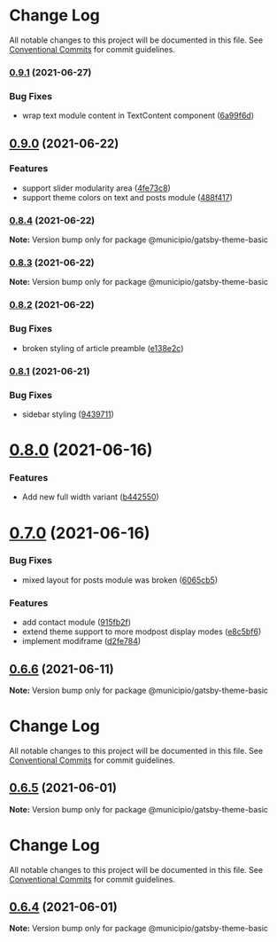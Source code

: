 # Change Log

All notable changes to this project will be documented in this file.
See [Conventional Commits](https://conventionalcommits.org) for commit guidelines.

### [0.9.1](https://github.com/municipio-se/gatsby-packages/compare/@municipio/gatsby-theme-basic@0.9.0...@municipio/gatsby-theme-basic@0.9.1) (2021-06-27)


### Bug Fixes

* wrap text module content in TextContent component ([6a99f6d](https://github.com/municipio-se/gatsby-packages/commit/6a99f6df3835e8d27ad6306f1e5aae914fcbcf36))



## [0.9.0](https://github.com/municipio-se/gatsby-packages/compare/@municipio/gatsby-theme-basic@0.8.4...@municipio/gatsby-theme-basic@0.9.0) (2021-06-22)


### Features

* support slider modularity area ([4fe73c8](https://github.com/municipio-se/gatsby-packages/commit/4fe73c887171a1973ba6d492d84b86bfef6a247d))
* support theme colors on text and posts module ([488f417](https://github.com/municipio-se/gatsby-packages/commit/488f417e12ca9e727e84b1820c94746c5c5694d5))



### [0.8.4](https://github.com/municipio-se/gatsby-packages/compare/@municipio/gatsby-theme-basic@0.8.3...@municipio/gatsby-theme-basic@0.8.4) (2021-06-22)

**Note:** Version bump only for package @municipio/gatsby-theme-basic





### [0.8.3](https://github.com/municipio-se/gatsby-packages/compare/@municipio/gatsby-theme-basic@0.8.2...@municipio/gatsby-theme-basic@0.8.3) (2021-06-22)

**Note:** Version bump only for package @municipio/gatsby-theme-basic





### [0.8.2](https://github.com/municipio-se/gatsby-packages/compare/@municipio/gatsby-theme-basic@0.8.1...@municipio/gatsby-theme-basic@0.8.2) (2021-06-22)


### Bug Fixes

* broken styling of article preamble ([e138e2c](https://github.com/municipio-se/gatsby-packages/commit/e138e2c643a89934a17d7892f48a16a6a1e23743))



### [0.8.1](https://github.com/municipio-se/gatsby-packages/compare/@municipio/gatsby-theme-basic@0.8.0...@municipio/gatsby-theme-basic@0.8.1) (2021-06-21)


### Bug Fixes

* sidebar styling ([9439711](https://github.com/municipio-se/gatsby-packages/commit/94397111b5cc0baff55f879f5ba397b5eda02618))



# [0.8.0](https://github.com/municipio-se/gatsby-packages/compare/@municipio/gatsby-theme-basic@0.7.0...@municipio/gatsby-theme-basic@0.8.0) (2021-06-16)


### Features

* Add new full width variant ([b442550](https://github.com/municipio-se/gatsby-packages/commit/b442550b574a16d60bfeaa6bb30a450ec8f6bea2))





# [0.7.0](https://github.com/municipio-se/gatsby-packages/compare/@municipio/gatsby-theme-basic@0.6.6...@municipio/gatsby-theme-basic@0.7.0) (2021-06-16)


### Bug Fixes

* mixed layout for posts module was broken ([6065cb5](https://github.com/municipio-se/gatsby-packages/commit/6065cb56bc045627980a5474d5fd76cdbd1db7c5))


### Features

* add contact module ([915fb2f](https://github.com/municipio-se/gatsby-packages/commit/915fb2f5af2569ec40ac96b3eca1b1f5d7f42112))
* extend theme support to more modpost display modes ([e8c5bf6](https://github.com/municipio-se/gatsby-packages/commit/e8c5bf6430866f5b9fb4f92c4de490daf5011f1c))
* implement modiframe ([d2fe784](https://github.com/municipio-se/gatsby-packages/commit/d2fe78446d73a5a4575bdd2f9309c91aa4181e09))





## [0.6.6](https://github.com/municipio-se/gatsby-packages/compare/@municipio/gatsby-theme-basic@0.6.5...@municipio/gatsby-theme-basic@0.6.6) (2021-06-11)

**Note:** Version bump only for package @municipio/gatsby-theme-basic





# Change Log

All notable changes to this project will be documented in this file. See
[Conventional Commits](https://conventionalcommits.org) for commit guidelines.

## [0.6.5](https://github.com/municipio-se/gatsby-packages/compare/@municipio/gatsby-theme-basic@0.6.4...@municipio/gatsby-theme-basic@0.6.5) (2021-06-01)

**Note:** Version bump only for package @municipio/gatsby-theme-basic

# Change Log

All notable changes to this project will be documented in this file. See
[Conventional Commits](https://conventionalcommits.org) for commit guidelines.

## [0.6.4](https://github.com/municipio-se/gatsby-theme-basic/compare/@municipio/gatsby-theme-basic@0.6.3...@municipio/gatsby-theme-basic@0.6.4) (2021-06-01)

**Note:** Version bump only for package @municipio/gatsby-theme-basic
